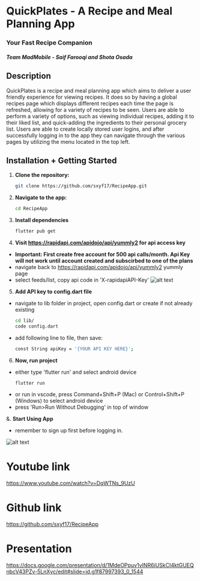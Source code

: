 # QuickPlates - A Recipe and Meal Planning App
### Your Fast Recipe Companion
##### Team MadMobile - Saif Farooqi and Shota Osada

## Description

QuickPlates is a recipe and meal planning app which aims to deliver a user friendly experience for viewing recipes. It does so by having a global recipes page which displays different recipes each time the page is refreshed, allowing for a variety of recipes to be seen. 
Users are able to perform a variety of options, such as viewing individual recipes, adding it to their liked list, and quick-adding the ingredients to their personal grocery list. Users are able to create locally stored user logins, and after successfully logging in to the app they can navigate through the various pages by utilizing the menu located in the top left.


## Installation + Getting Started


1. **Clone the repository:**

   ```bash
   git clone https://github.com/sxyf17/RecipeApp.git

2. **Navigate to the app:**

    ```bash
    cd RecipeApp

3. **Install dependencies**

    ```bash
    flutter pub get

4. **Visit https://rapidapi.com/apidojo/api/yummly2 for api access key**
 - **Important: First create free account for 500 api calls/month. Api Key will not work until account created and subscirbed to one of the plans**
- navigate back to https://rapidapi.com/apidojo/api/yummly2 yummly page
- select feeds/list, copy api code in 'X-rapidapiAPI-Key'
![alt text](yummly.jpg)

5. **Add API key to config.dart file**
 - navigate to lib folder in project, open config.dart or create if not already existing
    ```bash
    cd lib/
    code config.dart

- add following line to file, then save:
    ```bash
    const String apiKey = '{YOUR API KEY HERE}';

6. **Now, run project**
- either type 'flutter run' and select android device 
    ```bash
    flutter run
- or run in vscode, press Command+Shift+P (Mac)
or Control+Shift+P (Windows) to select android device
- press 'Run>Run Without Debugging' in top of window

&. **Start Using App**
- remember to sign up first before logging in.

![alt text](QuickPlates.jpg)



# Youtube link
https://www.youtube.com/watch?v=DqWTNs_9UzU

# Github link
https://github.com/sxyf17/RecipeApp

# Presentation
https://docs.google.com/presentation/d/1MdeOPpuv1vINR6iUSkCI4ktGUEQnbcV43PZv-5LnXyc/edit#slide=id.g1f87997393_0_1544